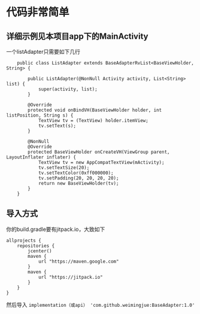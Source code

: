 # 代码非常简单

## 详细示例见本项目app下的MainActivity
一个listAdapter只需要如下几行
```
    public class ListAdapter extends BaseAdapterRvList<BaseViewHolder, String> {

        public ListAdapter(@NonNull Activity activity, List<String> list) {
            super(activity, list);
        }

        @Override
        protected void onBindVH(BaseViewHolder holder, int listPosition, String s) {
            TextView tv = (TextView) holder.itemView;
            tv.setText(s);
        }

        @NonNull
        @Override
        protected BaseViewHolder onCreateVH(ViewGroup parent, LayoutInflater inflater) {
            TextView tv = new AppCompatTextView(mActivity);
            tv.setTextSize(20);
            tv.setTextColor(0xff000000);
            tv.setPadding(20, 20, 20, 20);
            return new BaseViewHolder(tv);
        }
    }
```
## 导入方式
你的build.gradle要有jitpack.io，大致如下
```
allprojects {
    repositories {
        jcenter()
        maven {
            url "https://maven.google.com"
        }
        maven {
            url "https://jitpack.io"
        }
    }
}
```
然后导入
`implementation（或api） 'com.github.weimingjue:BaseAdapter:1.0'`
